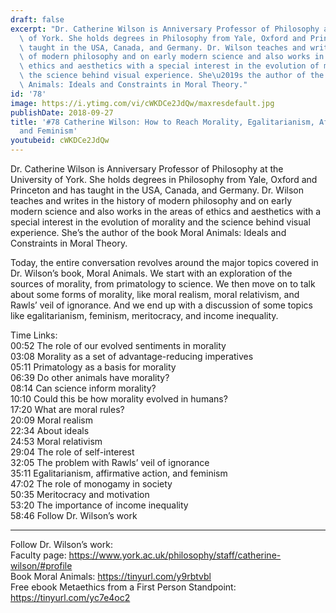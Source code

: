 ```yaml
---
draft: false
excerpt: "Dr. Catherine Wilson is Anniversary Professor of Philosophy at the University\
  \ of York. She holds degrees in Philosophy from Yale, Oxford and Princeton and has\
  \ taught in the USA, Canada, and Germany. Dr. Wilson teaches and writes in the history\
  \ of modern philosophy and on early modern science and also works in the areas of\
  \ ethics and aesthetics with a special interest in the evolution of morality and\
  \ the science behind visual experience. She\u2019s the author of the book Moral\
  \ Animals: Ideals and Constraints in Moral Theory."
id: '78'
image: https://i.ytimg.com/vi/cWKDCe2JdQw/maxresdefault.jpg
publishDate: 2018-09-27
title: '#78 Catherine Wilson: How to Reach Morality, Egalitarianism, Affirmative Action,
  and Feminism'
youtubeid: cWKDCe2JdQw
---
```

<div class="timelinks">

Dr. Catherine Wilson is Anniversary Professor of Philosophy at the University of York. She holds degrees in Philosophy from Yale, Oxford and Princeton and has taught in the USA, Canada, and Germany. Dr. Wilson teaches and writes in the history of modern philosophy and on early modern science and also works in the areas of ethics and aesthetics with a special interest in the evolution of morality and the science behind visual experience. She’s the author of the book Moral Animals: Ideals and Constraints in Moral Theory.

Today, the entire conversation revolves around the major topics covered in Dr. Wilson’s book, Moral Animals. We start with an exploration of the sources of morality, from primatology to science. We then move on to talk about some forms of morality, like moral realism, moral relativism, and Rawls’ veil of ignorance. And we end up with a discussion of some topics like egalitarianism, feminism, meritocracy, and income inequality.

Time Links:  
<time>00:52</time> The role of our evolved sentiments in morality        
<time>03:08</time> Morality as a set of advantage-reducing imperatives   
<time>05:11</time> Primatology as a basis for morality  
<time>06:39</time> Do other animals have morality?    
<time>08:14</time> Can science inform morality?      
<time>10:10</time> Could this be how morality evolved in humans?       
<time>17:20</time> What are moral rules?    
<time>20:09</time> Moral realism  
<time>22:34</time> About ideals  
<time>24:53</time> Moral relativism  
<time>29:04</time> The role of self-interest    
<time>32:05</time> The problem with Rawls’ veil of ignorance    
<time>35:11</time> Egalitarianism, affirmative action, and feminism  
<time>47:02</time> The role of monogamy in society  
<time>50:35</time> Meritocracy and motivation  
<time>53:20</time> The importance of income inequality  
<time>58:46</time> Follow Dr. Wilson’s work        

---

Follow Dr. Wilson’s work:  
Faculty page: https://www.york.ac.uk/philosophy/staff/catherine-wilson/#profile  
Book Moral Animals: https://tinyurl.com/y9rbtvbl  
Free ebook Metaethics from a First Person Standpoint: https://tinyurl.com/yc7e4oc2
</div>

